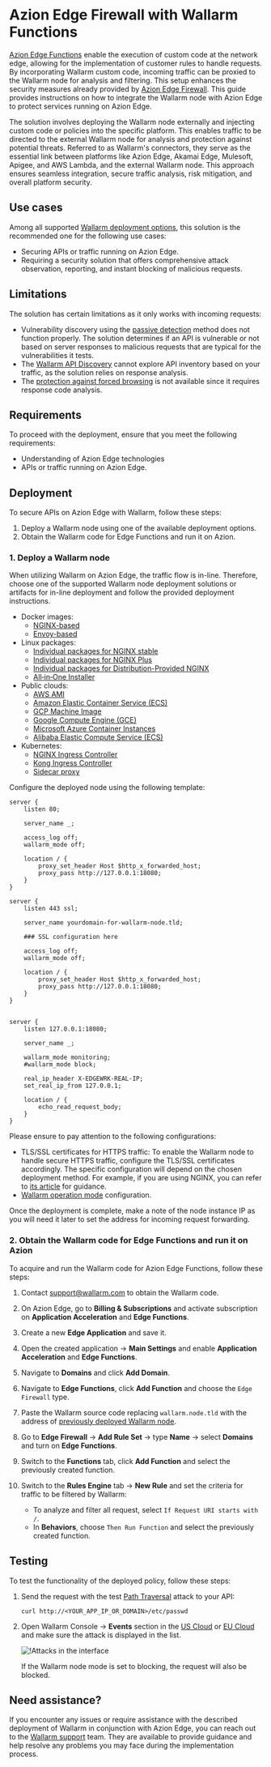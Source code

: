 [ptrav-attack-docs]:                ../../attacks-vulns-list.md#path-traversal
[attacks-in-ui-image]:              ../../images/admin-guides/test-attacks-quickstart-sqli-xss.png

# Azion Edge Firewall with Wallarm Functions

[Azion Edge Functions](https://www.azion.com/en/products/edge-functions/) enable the execution of custom code at the network edge, allowing for the implementation of customer rules to handle requests. By incorporating Wallarm custom code, incoming traffic can be proxied to the Wallarm node for analysis and filtering. This setup enhances the security measures already provided by [Azion Edge Firewall](https://www.azion.com/en/products/edge-firewall/). This guide provides instructions on how to integrate the Wallarm node with Azion Edge to protect services running on Azion Edge.

The solution involves deploying the Wallarm node externally and injecting custom code or policies into the specific platform. This enables traffic to be directed to the external Wallarm node for analysis and protection against potential threats. Referred to as Wallarm's connectors, they serve as the essential link between platforms like Azion Edge, Akamai Edge, Mulesoft, Apigee, and AWS Lambda, and the external Wallarm node. This approach ensures seamless integration, secure traffic analysis, risk mitigation, and overall platform security.

## Use cases

Among all supported [Wallarm deployment options](../supported-deployment-options.md), this solution is the recommended one for the following use cases:

* Securing APIs or traffic running on Azion Edge.
* Requiring a security solution that offers comprehensive attack observation, reporting, and instant blocking of malicious requests.

## Limitations

The solution has certain limitations as it only works with incoming requests:

* Vulnerability discovery using the [passive detection](../../about-wallarm/detecting-vulnerabilities.md#passive-detection) method does not function properly. The solution determines if an API is vulnerable or not based on server responses to malicious requests that are typical for the vulnerabilities it tests.
* The [Wallarm API Discovery](../../about-wallarm/api-discovery.md) cannot explore API inventory based on your traffic, as the solution relies on response analysis.
* The [protection against forced browsing](../../admin-en/configuration-guides/protecting-against-bruteforce.md) is not available since it requires response code analysis.

## Requirements

To proceed with the deployment, ensure that you meet the following requirements:

* Understanding of Azion Edge technologies
* APIs or traffic running on Azion Edge.

## Deployment

To secure APIs on Azion Edge with Wallarm, follow these steps:

1. Deploy a Wallarm node using one of the available deployment options.
1. Obtain the Wallarm code for Edge Functions and run it on Azion.

### 1. Deploy a Wallarm node

When utilizing Wallarm on Azion Edge, the traffic flow is in-line. Therefore, choose one of the supported Wallarm node deployment solutions or artifacts for in-line deployment and follow the provided deployment instructions.

* Docker images:
    * [NGINX-based](../../admin-en/installation-docker-en.md)
    * [Envoy-based](../../admin-en/installation-guides/envoy/envoy-docker.md)
* Linux packages:
    * [Individual packages for NGINX stable](../nginx/dynamic-module.md)
    * [Individual packages for NGINX Plus](../nginx-plus.md)
    * [Individual packages for Distribution-Provided NGINX](../nginx/dynamic-module-from-distr.md)
    * [All‑in‑One Installer](../nginx/all-in-one.md)
* Public clouds:
    * [AWS AMI](../packages/aws-ami.md)
    * [Amazon Elastic Container Service (ECS)](../cloud-platforms/aws/docker-container.md)
    * [GCP Machine Image](../packages/gcp-machine-image.md)
    * [Google Compute Engine (GCE)](../cloud-platforms/gcp/docker-container.md)
    * [Microsoft Azure Container Instances](../cloud-platforms/azure/docker-container.md)
    * [Alibaba Elastic Compute Service (ECS)](../cloud-platforms/alibaba-cloud/docker-container.md)
* Kubernetes:
    * [NGINX Ingress Controller](../../admin-en/installation-kubernetes-en.md)
    * [Kong Ingress Controller](../kubernetes/kong-ingress-controller/deployment.md)
    * [Sidecar proxy](../kubernetes/sidecar-proxy/deployment.md)

Configure the deployed node using the following template:

```
server {
    listen 80;

    server_name _;

	access_log off;
	wallarm_mode off;

	location / {
		proxy_set_header Host $http_x_forwarded_host;
		proxy_pass http://127.0.0.1:18080;
	}
}

server {
    listen 443 ssl;

    server_name yourdomain-for-wallarm-node.tld;

	### SSL configuration here

	access_log off;
	wallarm_mode off;

	location / {
		proxy_set_header Host $http_x_forwarded_host;
		proxy_pass http://127.0.0.1:18080;
	}
}


server {
	listen 127.0.0.1:18080;
	
	server_name _;
	
	wallarm_mode monitoring;
	#wallarm_mode block;

	real_ip_header X-EDGEWRK-REAL-IP;
	set_real_ip_from 127.0.0.1;

	location / {
		echo_read_request_body;
	}
}
```

Please ensure to pay attention to the following configurations:

* TLS/SSL certificates for HTTPS traffic: To enable the Wallarm node to handle secure HTTPS traffic, configure the TLS/SSL certificates accordingly. The specific configuration will depend on the chosen deployment method. For example, if you are using NGINX, you can refer to [its article](https://docs.nginx.com/nginx/admin-guide/security-controls/terminating-ssl-http/) for guidance.
* [Wallarm operation mode](../../admin-en/configure-wallarm-mode.md) configuration.

Once the deployment is complete, make a note of the node instance IP as you will need it later to set the address for incoming request forwarding.

### 2. Obtain the Wallarm code for Edge Functions and run it on Azion

To acquire and run the Wallarm code for Azion Edge Functions, follow these steps:

1. Contact [support@wallarm.com](mailto:support@wallarm.com) to obtain the Wallarm code.
1. On Azion Edge, go to **Billing & Subscriptions** and activate subscription on **Application Acceleration** and **Edge Functions**.
1. Create a new **Edge Application** and save it.
1. Open the created application → **Main Settings** and enable **Application Acceleration** and **Edge Functions**.
1. Navigate to **Domains** and click **Add Domain**.
1. Navigate to **Edge Functions**, click **Add Function** and choose the `Edge Firewall` type.
1. Paste the Wallarm source code replacing `wallarm.node.tld` with the address of [previously deployed Wallarm node](#1-deploy-a-wallarm-node).
1. Go to **Edge Firewall** → **Add Rule Set** → type **Name** → select **Domains** and turn on **Edge Functions**.
1. Switch to the **Functions** tab, click **Add Function** and select the previously created function.
1. Switch to the **Rules Engine** tab → **New Rule** and set the criteria for traffic to be filtered by Wallarm:

    * To analyze and filter all request, select `If Request URI starts with /`.
    * In **Behaviors**, choose `Then Run Function` and select the previously created function.

## Testing

To test the functionality of the deployed policy, follow these steps:

1. Send the request with the test [Path Traversal][ptrav-attack-docs] attack to your API:

    ```
    curl http://<YOUR_APP_IP_OR_DOMAIN>/etc/passwd
    ```
1. Open Wallarm Console → **Events** section in the [US Cloud](https://us1.my.wallarm.com/search) or [EU Cloud](https://my.wallarm.com/search) and make sure the attack is displayed in the list.
    
    ![!Attacks in the interface][attacks-in-ui-image]

    If the Wallarm node mode is set to blocking, the request will also be blocked.

## Need assistance?

If you encounter any issues or require assistance with the described deployment of Wallarm in conjunction with Azion Edge, you can reach out to the [Wallarm support](mailto:support@wallarm.com) team. They are available to provide guidance and help resolve any problems you may face during the implementation process.
